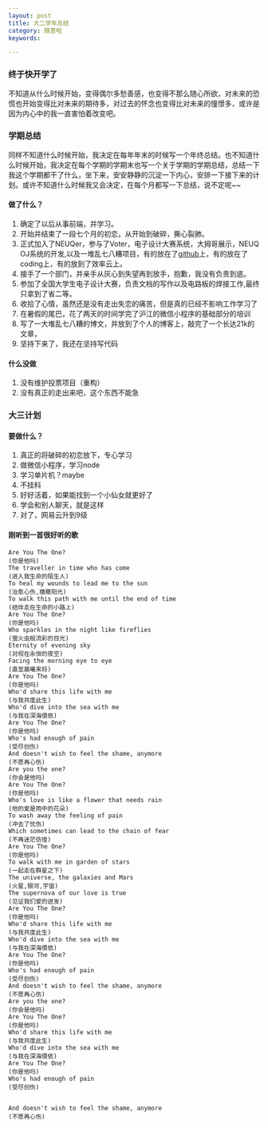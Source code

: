```yaml
---
layout: post
title: 大二学年总结
category: 随意啦
keywords: 

---
```


### 终于快开学了

不知道从什么时候开始，变得偶尔多愁善感，也变得不那么随心所欲，对未来的恐慌也开始变得比对未来的期待多，对过去的怀念也变得比对未来的憧憬多，或许是因为内心中的我一直害怕着改变吧。

### 学期总结

同样不知道什么时候开始，我决定在每年年末的时候写一个年终总结。也不知道什么时候开始，我决定在每个学期的学期末也写一个关于学期的学期总结，总结一下我这个学期都干了什么，坐下来，安安静静的沉淀一下内心，安排一下接下来的计划。或许不知道什么时候我又会决定，在每个月都写一下总结，说不定呢~~

#### 做了什么？

1. 确定了以后从事前端，并学习。
2. 开始并结束了一段七个月的初恋，从开始到破碎，撕心裂肺。
3. 正式加入了NEUQer，参与了Voter，电子设计大赛系统，大拇哥展示，NEUQ OJ系统的开发,以及一堆乱七八糟项目，有的放在了[github](https://github.com/raoul1996)上，有的放在了coding上，有的放到了效率云上。
3. 接手了一个部门，并亲手从灰心到失望再到放手，抱歉，我没有负责到底。
4. 参加了全国大学生电子设计大赛，负责文档的写作以及电路板的焊接工作,最终只拿到了省二等。
5. 收拾了心情，虽然还是没有走出失恋的痛苦，但是真的已经不影响工作学习了
6. 在暑假的尾巴，花了两天的时间学完了沪江的微信小程序的基础部分的培训
7. 写了一大堆乱七八糟的博文，并放到了个人的博客上，敲完了一个长达21k的文章，
8. 坚持下来了，我还在坚持写代码

#### 什么没做

1. 没有维护投票项目（重构）
2. 没有真正的走出来吧，这个东西不能急

### 大三计划

#### 要做什么？

1. 真正的将破碎的初恋放下，专心学习
2. 做微信小程序，学习node
3. 学习单片机？maybe
4. 不挂科
5. 好好活着，如果能找到一个小仙女就更好了
6. 学会和别人聊天，就是这样
7. 对了，网易云升到9级

#### 刚听到一首很好听的歌

```
Are You The One? 
(你是他吗)
The traveller in time who has come 
(进入我生命的陌生人)
To heal my wounds to lead me to the sun 
(治愈心伤,播撒阳光)
To walk this path with me until the end of time 
(结伴走在生命的小路上)
Are You The One? 
(你是他吗)
Who sparkles in the night like fireflies 
(萤火虫般流彩的目光)
Eternity of evening sky 
(对视在永恒的夜空)
Facing the morning eye to eye 
(直至晨曦来将)
Are You The One? 
(你是他吗)
Who'd share this life with me 
(与我共度此生)
Who'd dive into the sea with me 
(与我在深海偎依)
Are You The One? 
(你是他吗)
Who's had enough of pain 
(受尽创伤)
And doesn't wish to feel the shame, anymore 
(不愿再心伤)
Are you the one? 
(你会是他吗)
Are You The One? 
(你是他吗)
Who's love is like a flower that needs rain 
(他的爱是雨中的花朵)
To wash away the feeling of pain 
(冲去了忧伤)
Which sometimes can lead to the chain of fear 
(不再迷茫彷徨)
Are You The One? 
(你是他吗)
To walk with me in garden of stars 
(一起走在群星之下)
The universe, the galaxies and Mars 
(火星,银河,宇宙)
The supernova of our love is true 
(见证我们爱的迸发)
Are You The One? 
(你是他吗)
Who'd share this life with me 
(与我共度此生)
Who'd dive into the sea with me 
(与我在深海偎依)
Are You The One? 
(你是他吗)
Who's had enough of pain 
(受尽创伤)
And doesn't wish to feel the shame, anymore 
(不愿再心伤)
Are you the one? 
(你会是他吗)
Are You The One? 
(你是他吗)
Who'd share this life with me 
(与我共度此生)
Who'd dive into the sea with me 
(与我在深海偎依)
Are You The One? 
(你是他吗)
Who's had enough of pain 
(受尽创伤)


And doesn't wish to feel the shame, anymore 
(不愿再心伤)

```